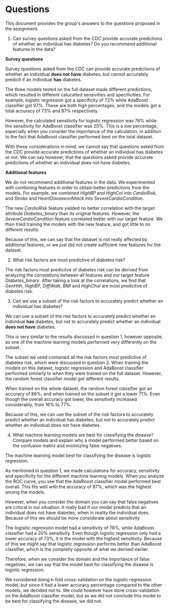 # Questions

This document provides the group's answers to the questions proposed in the assignment.

1. Can survey questions asked from the CDC provide accurate predictions of whether an individual
has diabetes? Do you recommend additional features in the data?

**Survey questions**

Survey questions asked from the CDC can provide accurate predictions of whether an individual
**does not have** diabetes, but cannot accurately predicit if an individual **has** diabetes.

The three models tested on the full dataset made different predictions, which resulted in different
calucalted sensivities and specificities. For example, logistic regression got a specificity of 72%
while AdaBoost classifier got 97%. These are both high percentages, and the models got a total
accuracy of 73% and 87% respectively.

However, the calculated sensitivity for logistic regression was 78% while the sensitivity for
AdaBoost classifier was 20%. This is a low percentage, especially when you consider the importance
of the calculation, in addition to the fact that AdaBoost classifier performed best on the total
dataset.

With these considerations in mind, we cannot say that questions asked from the CDC provide accurate
predictions of whether an individual has diabetes or not. We can say however, that the questions
asked provide accurate predictions of whether an individual does not have diabetes.

**Additional features**

We do not recommend additional features in the data. We experimented with combining features in
order to obtain better predictions from the models. For example, we combined *HighBP* and
*HighCol* into *CardioRisk*, and *Stroke* and *HeartDiseaseorAttack* into *SevereCardioCondition*.

The new *CardioRisk* feature yielded no better correlation with the target attribute
*Diabetes_binary* than its original features. However, the *SevereCardioCondition* feature
correlated better with our target feature. We then tried training the models with the new feature,
and got little to no different results.

Because of this, we can say that the dataset is not really affected by additional features, or we
just did not create sufficient new features for the dataset.

2. What risk factors are most predictive of diabetes risk?

The risk factors most predicitve of diabetes risk can be derived from analyzing the correlations
between all features and our target feature *Diabetes_binary*. After taking a look at the
correlations, we find that *GenHlth*, *HighBP*, *DiffWalk*, *BMI* and *HighChol* are most
predicitve of diabetes risk.

3. Can we use a subset of the risk factors to accurately predict whether an individual has
diabetes?

We can use a subset of the risk factors to accurately predict whether an individual **has**
diabetes, but not to accurately predict whether an individual **does not have** diabetes.

This is very similar to the results discussed in question 1, however opposite, as one of the
machine learning models performed very differently on the subset.

The subset we used contained all the risk factors most predictive of diabetes risk, which were
discussed in question 2. When training the models on this dataset, logistic regression and AdaBoost
classifier performed similarly to when they were trained on the full dataset. However, the random
forest classifier model got different results.

When trained on the whole dataset, the random forest classifier got an accuracy of 86%, and when
trained on the subset it got a lower 71%. Even though the overall accuracy got lower, the
sensitivity increased considerably, from 16% to 77%.

Because of this, we can use the subset of the risk factors to accurately predict whether an
individual has diabetes, but not to accurately predict whether an individual does not have
diabetes.

4. What machine learning models are best for classifying the disease? Compare models and explain
why a model performed better based on the confusion matrix and minimizing false negatives.

The machine learning model best for classifying the disease is logistic regression.

As mentioned in question 1, we made calculations for accuracy, sensitivity and specificity for the
different machine learning models. When you analyze the ROC curve, you see that the AdaBoost
classifier model performed best overall. This fits well with the accuracy of 87%, which was the
highest among the models.

However, when you consider the domain you can say that false negatives are critical in our
situation. It really bad if our model predicts that an individual does not have diabetes, when in
reality the individual does. Because of this we should be more considerate about sensitivity.

The logisitic regression model had a sensitivity of 78%, while AdaBoost classifier had a 20%
sensitivity. Even though logistic regression only had a lower accuracy of 73%, it is the model with
the highest sensitivity. Because of this we might say that logistic regression performs better than
AdaBoost classifier, which is the completly opposite of what we derived earlier.

Therefore, when we consider the domain and the importance of false negatives, we can say that the
model best for classifying the disease is logistic regression.

We considered doing k-fold cross-validation on the logisitc regression model, but since it had a
lower accuracy percentage compared to the other models, we decided not to. We could however have
done cross-validation on the AdaBoost classifier model, but as we did not conclude this model to be
best for classifying the disease, we did not.
